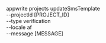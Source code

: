 appwrite projects updateSmsTemplate \
        --projectId [PROJECT_ID] \
        --type verification \
        --locale af \
        --message [MESSAGE]
